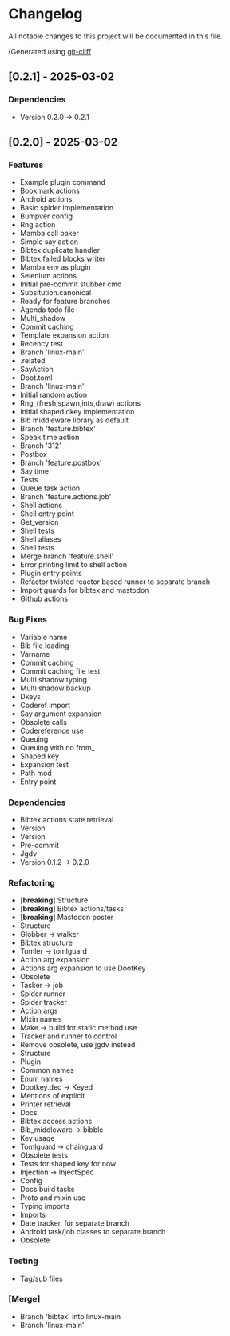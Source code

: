 # Changelog

All notable changes to this project will be documented in this file.

(Generated using [git-cliff](https://git-cliff.org/)

## [0.2.1] - 2025-03-02

### Dependencies

- Version 0.2.0 -> 0.2.1

## [0.2.0] - 2025-03-02

### Features

- Example plugin command
- Bookmark actions
- Android actions
- Basic spider implementation
- Bumpver config
- Rng action
- Mamba call baker
- Simple say action
- Bibtex duplicate handler
- Bibtex failed blocks writer
- Mamba.env as plugin
- Selenium actions
- Initial pre-commit stubber cmd
- Subsitution.canonical
- Ready for feature branches
- Agenda todo file
- Multi_shadow
- Commit caching
- Template expansion action
- Recency test
- Branch 'linux-main'
- .related
- SayAction
- Doot.toml
- Branch 'linux-main'
- Initial random action
- Rng_(fresh,spawn,ints,draw) actions
- Initial shaped dkey implementation
- Bib middleware library as default
- Branch 'feature.bibtex'
- Speak time action
- Branch '312'
- Postbox
- Branch 'feature.postbox'
- Say time
- Tests
- Queue task action
- Branch 'feature.actions.job'
- Shell actions
- Shell entry point
- Get_version
- Shell tests
- Shell aliases
- Shell tests
- Merge branch 'feature.shell'
- Error printing limit to shell action
- Plugin entry points
- Refactor twisted reactor based runner to separate branch
- Import guards for bibtex and mastodon
- Github actions

### Bug Fixes

- Variable name
- Bib file loading
- Varname
- Commit caching
- Commit caching file test
- Multi shadow typing
- Multi shadow backup
- Dkeys
- Coderef import
- Say argument expansion
- Obsolete calls
- Codereference use
- Queuing
- Queuing with no from_
- Shaped key
- Expansion test
- Path mod
- Entry point

### Dependencies

- Bibtex actions state retrieval
- Version
- Version
- Pre-commit
- Jgdv
- Version 0.1.2 -> 0.2.0

### Refactoring

- [**breaking**] Structure
- [**breaking**] Bibtex actions/tasks
- [**breaking**] Mastodon poster
- Structure
- Globber -> walker
- Bibtex structure
- Tomler -> tomlguard
- Action arg expansion
- Actions arg expansion to use DootKey
- Obsolete
- Tasker -> job
- Spider runner
- Spider tracker
- Action args
- Mixin names
- Make -> build for static method use
- Tracker and runner to control
- Remove obsolete, use jgdv instead
- Structure
- Plugin
- Common names
- Enum names
- Dootkey.dec -> Keyed
- Mentions of explicit
- Printer retrieval
- Docs
- Bibtex access actions
- Bib_middleware -> bibble
- Key usage
- Tomlguard -> chainguard
- Obsolete tests
- Tests for shaped key for now
- Injection -> InjectSpec
- Config
- Docs build tasks
- Proto and mixin use
- Typing imports
- Imports
- Date tracker, for separate branch
- Android task/job classes to separate branch
- Obsolete

### Testing

- Tag/sub files

### [Merge]

- Branch 'bibtex' into linux-main
- Branch 'linux-main'

<!-- generated by git-cliff -->
